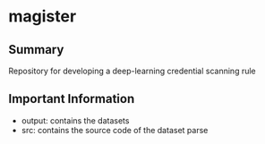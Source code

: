 # magister

## Summary
Repository for developing a deep-learning credential scanning rule

## Important Information

* output: contains the datasets
* src: contains the source code of the dataset parse





